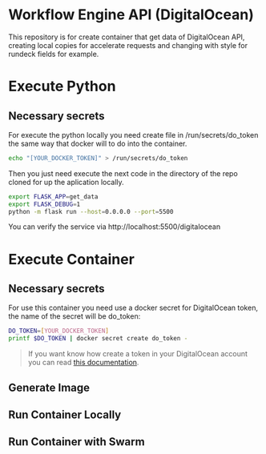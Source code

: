 # Workflow Engine API (DigitalOcean)
This repository is for create container that get data of DigitalOcean API, creating local copies for accelerate requests and changing with style for rundeck fields for example.

# Execute Python
## Necessary secrets
For execute the python locally you need create file in /run/secrets/do_token the same way that docker will to do into the container.
```sh
echo "[YOUR_DOCKER_TOKEN]" > /run/secrets/do_token
```
Then you just need execute the next code in the directory of the repo cloned for up the aplication locally.

```sh
export FLASK_APP=get_data
export FLASK_DEBUG=1
python -m flask run --host=0.0.0.0 --port=5500
```
You can verify the service via http://localhost:5500/digitalocean

# Execute Container

## Necessary secrets
For use this container you need use a docker secret for DigitalOcean token, the name of the secret will be do_token:
```sh
DO_TOKEN=[YOUR_DOCKER_TOKEN]
printf $DO_TOKEN | docker secret create do_token -
```
>If you want know how create a token in your DigitalOcean account you can read [this documentation](https://docs.digitalocean.com/reference/api/create-personal-access-token/).

## Generate Image

## Run Container Locally

## Run Container with Swarm



